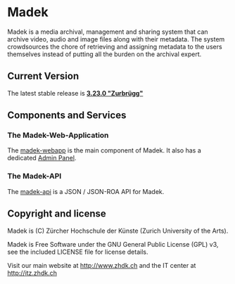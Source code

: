 # Madek

Madek is a media archival, management and sharing system that can archive
video, audio and image files along with their metadata. The system crowdsources
the chore of retrieving and assigning metadata to the users themselves instead
of putting all the burden on the archival expert.

## Current Version

The latest stable release is [**3.23.0 "Zurbrügg"**](https://github.com/Madek/madek/blob/master/config/releases/3.23.0.md)

## Components and Services

### The Madek-Web-Application

The [madek-webapp](https://github.com/Madek/madek-webapp) is the main component
of Madek.
It also has a dedicated [Admin Panel](https://github.com/Madek/madek_admin-webapp).


### The Madek-API

The [madek-api](https://github.com/Madek/madek-api) is a JSON / JSON-ROA API
for Madek.


## Copyright and license

Madek is (C) Zürcher Hochschule der Künste (Zurich University of the Arts).

Madek is Free Software under the GNU General Public License (GPL) v3, see the included LICENSE file for license details.

Visit our main website at http://www.zhdk.ch and the IT center
at http://itz.zhdk.ch
